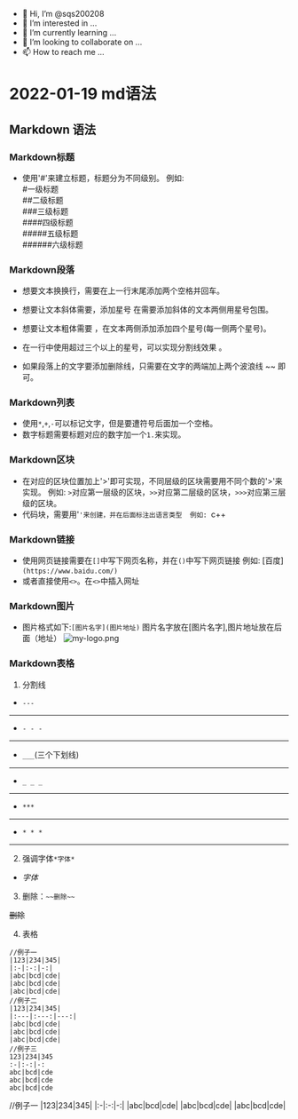 - 👋 Hi, I’m @sqs200208
- 👀 I’m interested in ...
- 🌱 I’m currently learning ...
- 💞️ I’m looking to collaborate on ...
- 📫 How to reach me ...

<!---
sqs200208/sqs200208 is a ✨ special ✨ repository because its `README.md` (this file) appears on your GitHub profile.
You can click the Preview link to take a look at your changes.
--->
# 2022-01-19 md语法
## Markdown 语法
### Markdown标题
+ 使用'#'来建立标题，标题分为不同级别。
例如:  
#一级标题  
##二级标题  
###三级标题  
####四级标题  
#####五级标题  
######六级标题

### Markdown段落
+ 想要文本换换行，需要在上一行末尾添加两个空格并回车。
+ 想要让文本斜体需要，添加星号 在需要添加斜体的文本两侧用星号包围。
+ 想要让文本粗体需要 ，在文本两侧添加添加四个星号(每一侧两个星号)。
+ 在一行中使用超过三个以上的星号，可以实现分割线效果  。

+ 如果段落上的文字要添加删除线，只需要在文字的两端加上两个波浪线 ~~ 即可。

### Markdown列表
+ 使用`*`,`+`,`-`可以标记文字，但是要遭符号后面加一个空格。
+ 数字标题需要标题对应的数字加一个`1.`来实现。

### Markdown区块
+ 在对应的区块位置加上'>'即可实现，不同层级的区块需要用不同个数的'>'来实现。
例如:
`>`对应第一层级的区块，`>>`对应第二层级的区块，`>>>`对应第三层级的区块。
+ 代码块，需要用'```'来创建，并在后面标注出语言类型  例如: ```c++

### Markdown链接
+ 使用网页链接需要在`[]`中写下网页名称，并在`()`中写下网页链接
例如:
[百度]`(https://www.baidu.com/)`
+ 或者直接使用`<>`。在`<>`中插入网址

### Markdown图片
+ 图片格式如下:`[图片名字](图片地址)`
图片名字放在[图片名字],图片地址放在后面（地址）
![my-logo.png](https://pic.netbian.com/uploads/allimg/211203/002958-1638462598350e.jpg)

### Markdown表格
1. 分割线
+ `---`
---
+ `- - -`
- - -
+ `___`(三个下划线)
___
+  `_ _ _`
_ _ _
+ `***`
***
+ `* * *`
* * *
2. 强调字体`*字体*`
  + *字体*

3. 删除：`~~删除~~`

~~删除~~

4. 表格
```
//例子一
|123|234|345|
|:-|:-:|-:|
|abc|bcd|cde|
|abc|bcd|cde|
|abc|bcd|cde|
//例子二
|123|234|345|
|:---|:---:|---:|
|abc|bcd|cde|
|abc|bcd|cde|
|abc|bcd|cde|
//例子三
123|234|345
:-|:-:|-:
abc|bcd|cde
abc|bcd|cde
abc|bcd|cde
```
//例子一
|123|234|345|
|:-|:-:|-:|
|abc|bcd|cde|
|abc|bcd|cde|
|abc|bcd|cde|

